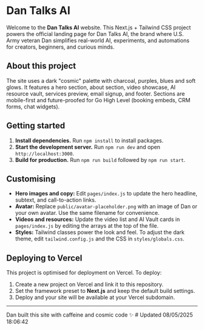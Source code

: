 # Dan Talks AI

Welcome to the **Dan Talks AI** website. This Next.js + Tailwind CSS project powers the official landing page for Dan Talks AI, the brand where U.S. Army veteran Dan simplifies real-world AI, experiments, and automations for creators, beginners, and curious minds.

## About this project

The site uses a dark "cosmic" palette with charcoal, purples, blues and soft glows. It features a hero section, about section, video showcase, AI resource vault, services preview, email signup, and footer. Sections are mobile-first and future-proofed for Go High Level (booking embeds, CRM forms, chat widgets).

## Getting started

1. **Install dependencies.** Run `npm install` to install packages.
2. **Start the development server.** Run `npm run dev` and open `http://localhost:3000`.
3. **Build for production.** Run `npm run build` followed by `npm run start`.

## Customising

- **Hero images and copy:** Edit `pages/index.js` to update the hero headline, subtext, and call-to-action links.
- **Avatar:** Replace `public/avatar-placeholder.png` with an image of Dan or your own avatar. Use the same filename for convenience.
- **Videos and resources:** Update the video list and AI Vault cards in `pages/index.js` by editing the arrays at the top of the file.
- **Styles:** Tailwind classes power the look and feel. To adjust the dark theme, edit `tailwind.config.js` and the CSS in `styles/globals.css`.

## Deploying to Vercel

This project is optimised for deployment on Vercel. To deploy:

1. Create a new project on Vercel and link it to this repository.
2. Set the framework preset to **Next.js** and keep the default build settings.
3. Deploy and your site will be available at your Vercel subdomain.

---

Dan built this site with caffeine and cosmic code ✨
#   U p d a t e d   0 8 / 0 5 / 2 0 2 5   1 8 : 0 6 : 4 2  
 